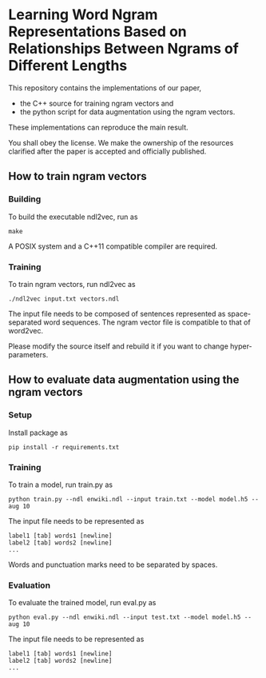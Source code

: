 # Learning Word Ngram Representations Based on Relationships Between Ngrams of Different Lengths

This repository contains the implementations of our paper,
- the C++ source for training ngram vectors and
- the python script for data augmentation using the ngram vectors.

These implementations can reproduce the main result.

You shall obey the license.
We make the ownership of the resources clarified after the paper is accepted and officially published.

## How to train ngram vectors

### Building

To build the executable ndl2vec, run as

```shell
make
```

A POSIX system and a C++11 compatible compiler are required.

### Training

To train ngram vectors, run ndl2vec as

```shell
./ndl2vec input.txt vectors.ndl
```

The input file needs to be composed of sentences represented as space-separated word sequences.
The ngram vector file is compatible to that of word2vec.

Please modify the source itself and rebuild it if you want to change hyper-parameters.

## How to evaluate data augmentation using the ngram vectors

### Setup

Install package as

```shell
pip install -r requirements.txt
```

### Training

To train a model, run train.py as

```shell
python train.py --ndl enwiki.ndl --input train.txt --model model.h5 --aug 10
```

The input file needs to be represented as

```csv
label1 [tab] words1 [newline]
label2 [tab] words2 [newline]
...
```

Words and punctuation marks need to be separated by spaces.

### Evaluation

To evaluate the trained model, run eval.py as

```shell
python eval.py --ndl enwiki.ndl --input test.txt --model model.h5 --aug 10
```

The input file needs to be represented as

```csv
label1 [tab] words1 [newline]
label2 [tab] words2 [newline]
...
```
